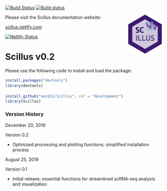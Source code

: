 [![Build Status](https://travis-ci.com/xmc811/Scillus.svg?branch=master)](https://travis-ci.com/xmc811/Scillus)
[![Build status](https://ci.appveyor.com/api/projects/status/dkq1xn6574kqgs0s/branch/master?svg=true)](https://ci.appveyor.com/project/xmc811/scillus/branch/master)

<img align="right" width="108" height="125" src="Scillus.png">


Please visit the Scillus documentation website:

[scillus.netlify.com](http://scillus.netlify.com)


[![Netlify Status](https://api.netlify.com/api/v1/badges/eadbcb9a-16d1-4a9a-9e50-c0e8d4104ddc/deploy-status)](https://app.netlify.com/sites/scillus/deploys)

# Scillus v0.2

Please use the following code to install and load the package:

```R
install.packages("devtools")
library(devtools)

install_github("xmc811/Scillus", ref = "development")
library(Scillus)
```

### Version History

December 20, 2019

Version 0.2
* Optimized processing and plotting functions; simplified installation process


August 25, 2019

Version 0.1
* Initial release; essential functions for streamlined scRNA-seq analysis and visualization
